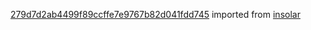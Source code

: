 [279d7d2ab4499f89ccffe7e9767b82d041fdd745](https://github.com/insolar/insolar/commit/279d7d2ab4499f89ccffe7e9767b82d041fdd745) imported from [insolar](https://github.com/insolar/insolar)
